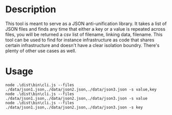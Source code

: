 # Description

This tool is meant to serve as a JSON anti-unification library. It takes a list of JSON files and finds any time that either a key or a value is repeated
across files, you will be returned a csv list of filename, linking data, filename. This tool can be used to find for instance infrastructure as code that
shares certain infrastructure and doesn't have a clear isolation boundry. There's plenty of other use cases as well.

# Usage

```
node .\dist\bin\cli.js --files ./data/json1.json,./data/json2.json,./data/json3.json -s value,key
node .\dist\bin\cli.js --files ./data/json1.json,./data/json2.json,./data/json3.json -s value
node .\dist\bin\cli.js --files ./data/json1.json,./data/json2.json,./data/json3.json -s key
```
